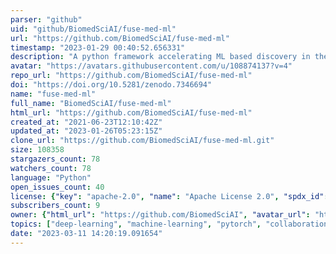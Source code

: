 ```yaml
---
parser: "github"
uid: "github/BiomedSciAI/fuse-med-ml"
url: "https://github.com/BiomedSciAI/fuse-med-ml"
timestamp: "2023-01-29 00:40:52.656331"
description: "A python framework accelerating ML based discovery in the medical field by encouraging code reuse. Batteries included :)"
avatar: "https://avatars.githubusercontent.com/u/108874137?v=4"
repo_url: "https://github.com/BiomedSciAI/fuse-med-ml"
doi: "https://doi.org/10.5281/zenodo.7346694"
name: "fuse-med-ml"
full_name: "BiomedSciAI/fuse-med-ml"
html_url: "https://github.com/BiomedSciAI/fuse-med-ml"
created_at: "2021-06-23T12:10:42Z"
updated_at: "2023-01-26T05:23:15Z"
clone_url: "https://github.com/BiomedSciAI/fuse-med-ml.git"
size: 108358
stargazers_count: 78
watchers_count: 78
language: "Python"
open_issues_count: 40
license: {"key": "apache-2.0", "name": "Apache License 2.0", "spdx_id": "Apache-2.0", "url": "https://api.github.com/licenses/apache-2.0", "node_id": "MDc6TGljZW5zZTI="}
subscribers_count: 9
owner: {"html_url": "https://github.com/BiomedSciAI", "avatar_url": "https://avatars.githubusercontent.com/u/108874137?v=4", "login": "BiomedSciAI", "type": "Organization"}
topics: ["deep-learning", "machine-learning", "pytorch", "collaboration", "fuse-med-ml", "fusemedml", "fuse", "medical", "medical-imaging", "healthcare", "vision", "multimodality", "ai", "python", "cmmd", "isic", "ct", "stoic", "knight-challenge", "hacktoberfest"]
date: "2023-03-11 14:20:19.091654"
---
```

